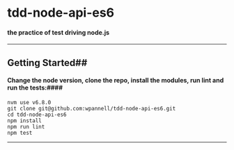 # tdd-node-api-es6

#### the practice of test driving node.js
---

## Getting Started##

#### Change the node version, clone the repo, install the modules, run lint and run the tests:####

````
nvm use v6.8.0
git clone git@github.com:wpannell/tdd-node-api-es6.git
cd tdd-node-api-es6
npm install
npm run lint
npm test
````

---

